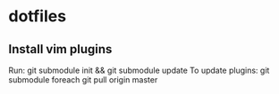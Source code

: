 # dotfiles
## Install vim plugins
Run: git submodule init && git submodule update
To update plugins: git submodule foreach git pull origin master
